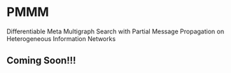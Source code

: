 # PMMM
Differentiable Meta Multigraph Search with Partial Message Propagation on Heterogeneous Information Networks

## Coming Soon!!!

